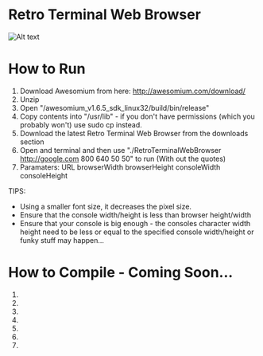 Retro Terminal Web Browser
=============

![Alt text](http://i.imgur.com/ImHeG.png)


How to Run
=============
1.  Download Awesomium from here: http://awesomium.com/download/
2.  Unzip
3.  Open "/awesomium_v1.6.5_sdk_linux32/build/bin/release"
4.  Copy contents into "/usr/lib" - if you don't have permissions (which you probably won't) use sudo cp instead.
5.  Download the latest Retro Terminal Web Browser from the downloads section
6.  Open and terminal and then use "./RetroTerminalWebBrowser http://google.com 800 640 50 50" to run (With out the quotes)
7.  Paramaters: URL browserWidth browserHeight consoleWidth consoleHeight

TIPS:
* Using a smaller font size, it decreases the pixel size.
* Ensure that the console width/height is less than browser height/width
* Ensure that your console is big enough - the consoles character width height need to be less or equal to the specified console width/height or funky stuff may happen...



How to Compile - Coming Soon...
=============
1.  
2.  
3.  
4.  
5.  
6.  
7.  
